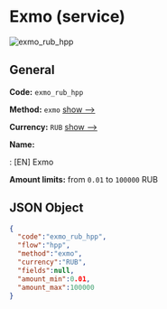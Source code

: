 
# Exmo (service) 
![exmo_rub_hpp](https://static.openfintech.io/payment_methods/exmo_rub_hpp/logo.svg?w=400&c=v0.59.26#w200)  

## General 
 
**Code:** `exmo_rub_hpp` 
 
**Method:** `exmo` 
 [show -->](/payment-methods/exmo/) 
 
**Currency:** `RUB` [show -->](/currencies/RUB/) 
 
**Name:** 
 
:	[EN] Exmo 
 
**Amount limits:** from `0.01` to `100000` RUB 

## JSON Object 

```json
{
  "code":"exmo_rub_hpp",
  "flow":"hpp",
  "method":"exmo",
  "currency":"RUB",
  "fields":null,
  "amount_min":0.01,
  "amount_max":100000
}
```  
